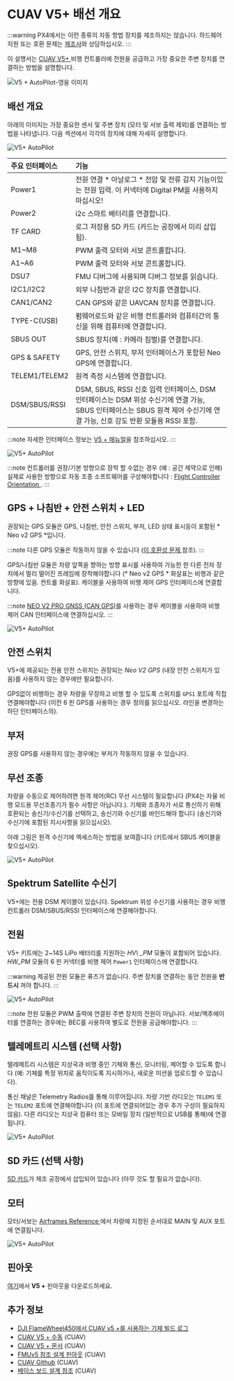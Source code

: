 # CUAV V5+ 배선 개요

:::warning PX4에서는 이런 종류의 자동 항법 장치를 제조하지는 않습니다. 하드웨어 지원 또는 호환 문제는 [제조사](https://store.cuav.net/)와 상담하십시오.
:::

이 설명서는 [ CUAV V5+ ](../flight_controller/cuav_v5_plus.md) 비행 컨트롤러에 전원을 공급하고 가장 중요한 주변 장치를 연결하는 방법을 설명합니다.

![V5 + AutoPilot-영웅 이미지](../../assets/flight_controller/cuav_v5_plus/v5+_01.png)

## 배선 개요

아래의 이미지는 가장 중요한 센서 및 주변 장치 (모터 및 서보 출력 제외)를 연결하는 방법을 나타냅니다. 다음 섹션에서 각각의 장치에 대해 자세히 설명합니다.

![V5+ AutoPilot](../../assets/flight_controller/cuav_v5_plus/connection/v5+_quickstart_01.png)

| 주요 인터페이스        | 기능                                                                                                                  |
|:--------------- |:------------------------------------------------------------------------------------------------------------------- |
| Power1          | 전원 연결 * 아날로그 * 전압 및 전류 감지 기능이있는 전원 입력. 이 커넥터에 Digital PM을 사용하지 마십시오!                                                |
| Power2          | i2c 스마트 배터리를 연결합니다.                                                                                                 |
| TF CARD         | 로그 저장용 SD 카드 (카드는 공장에서 미리 삽입됨).                                                                                     |
| M1~M8           | PWM 출력 모터와 서보 콘트롤합니다.                                                                                               |
| A1~A6           | PWM 출력 모터와 서보 콘트롤합니다.                                                                                               |
| DSU7            | FMU 디버그에 사용되며 디버그 정보를 읽습니다.                                                                                         |
| I2C1/I2C2       | 외부 나침반과 같은 I2C 장치를 연결합니다.                                                                                           |
| CAN1/CAN2       | CAN GPS와 같은 UAVCAN 장치를 연결합니다.                                                                                       |
| TYPE-C\(USB\) | 펌웨어로드와 같은 비행 컨트롤러와 컴퓨터간의 통신을 위해 컴퓨터에 연결합니다.                                                                         |
| SBUS OUT        | SBUS 장치(예 : 카메라 짐벌)를 연결합니다.                                                                                         |
| GPS & SAFETY    | GPS, 안전 스위치, 부저 인터페이스가 포함된 Neo GPS에 연결합니다.                                                                          |
| TELEM1/TELEM2   | 원격 측정 시스템에 연결합니다.                                                                                                   |
| DSM/SBUS/RSSI   | DSM, SBUS, RSSI 신호 입력 인터페이스, DSM 인터페이스는 DSM 위성 수신기에 연결 가능, SBUS 인터페이스는 SBUS 원격 제어 수신기에 연결 가능, 신호 강도 반환 모듈용 RSSI 포함. |


:::note
자세한 인터페이스 정보는 [V5 + 매뉴얼](http://manual.cuav.net/V5-Plus.pdf)을 참조하십시오.
:::

![V5+ AutoPilot](../../assets/flight_controller/cuav_v5_plus/connection/v5+_quickstart_02.png)

:::note
컨트롤러를 권장/기본 방향으로 장착 할 수없는 경우 (예 : 공간 제약으로 인해) 실제로 사용한 방향으로 자동 조종 소프트웨어를 구성해야합니다 : [ Flight Controller Orientation ](../advanced_features/rtk-gps.md).
:::

## GPS + 나침반 + 안전 스위치 + LED

권장되는 GPS 모듈은 GPS, 나침반, 안전 스위치, 부저, LED 상태 표시등이 포함된 * Neo v2 GPS *입니다.

:::note
다른 GPS 모듈은 작동하지 않을 수 있습니다 ([이 호환성 문제 ](../flight_controller/cuav_v5_nano.md#compatibility_gps) 참조).
:::

GPS/나침반 모듈은 차량 앞쪽을 향하는 방향 표시를 사용하여 가능한 한 다른 전자 장치에서 멀리 떨어진 프레임에 장착해야합니다 (* Neo v2 GPS * 화살표는 비행과 같은 방향에 있음. 컨트롤 화살표). 케이블을 사용하여 비행 제어 GPS 인터페이스에 연결합니다.

:::note
[NEO V2 PRO GNSS (CAN GPS)](http://doc.cuav.net/gps/neo-v2-pro/en/#enable)를 사용하는 경우 케이블을 사용하여 비행 제어 CAN 인터페이스에 연결하십시오.
:::

![V5+ AutoPilot](../../assets/flight_controller/cuav_v5_plus/connection/v5+_quickstart_03.png)

## 안전 스위치

V5+에 제공되는 전용 안전 스위치는 권장되는 *Neo V2 GPS* (내장 안전 스위치가 있음)를 사용하지 않는 경우에만 필요합니다.

GPS없이 비행하는 경우 차량을 무장하고 비행 할 수 있도록 스위치를 `GPS1` 포트에 직접 연결해야합니다 (이전 6 핀 GPS를 사용하는 경우 정의를 읽으십시오. 라인을 변경하는 하단 인터페이스의).

## 부저

권장 GPS를 사용하지 않는 경우에는 부저가 작동하지 않을 수 있습니다.

## 무선 조종

차량을 수동으로 제어하려면 원격 제어(RC) 무선 시스템이 필요합니다 (PX4는 자율 비행 모드용 무선조종기가 필수 사항은 아닙니다.). 기체와 조종자가 서로 통신하기 위해 호환되는 송신기/수신기를 선택하고, 송신기와 수신기를 바인드해야 합니다 (송신기와 수신기에 포함된 지시사항을 읽으십시오).

아래 그림은 원격 수신기에 액세스하는 방법을 보여줍니다 (키트에서 SBUS 케이블을 찾으십시오).

![V5+ AutoPilot](../../assets/flight_controller/cuav_v5_plus/connection/v5+_quickstart_04.png)

## Spektrum Satellite 수신기

V5+에는 전용 DSM 케이블이 있습니다. Spektrum 위성 수신기를 사용하는 경우 비행 컨트롤러 DSM/SBUS/RSSI 인터페이스에 연결해야합니다.

## 전원

V5+ 키트에는 2~14S LiPo 배터리를 지원하는 *HV\ _PM* 모듈이 포함되어 있습니다. *HW\_PM* 모듈의 6 핀 커넥터를 비행 제어 `Power1` 인터페이스에 연결합니다.

:::warning
제공된 전원 모듈은 퓨즈가 없습니다. 주변 장치를 연결하는 동안 전원을 **반드시** 꺼야 합니다.
:::

![V5+ AutoPilot](../../assets/flight_controller/cuav_v5_plus/connection/v5+_quickstart_01.png)

:::note
전원 모듈은 PWM 출력에 연결된 주변 장치의 전원이 아닙니다. 서보/액추에이터를 연결하는 경우에는 BEC를 사용하여 별도로 전원을 공급해야합니다.
:::

## 텔레메트리 시스템 (선택 사항)

텔레메트리 시스템은 지상국과 비행 중인 기체와 통신, 모니터링, 제어할 수 있도록 합니다 (예: 기체를 특정 위치로 움직이도록 지시하거나, 새로운 미션을 업로드할 수 있습니다).

통신 채널은 Telemetry Radios를 통해 이루어집니다. 차량 기반 라디오는 `TELEM1` 또는 `TELEM2` 포트에 연결해야합니다 (이 포트에 연결되어있는 경우 추가 구성이 필요하지 않음). 다른 라디오는 지상국 컴퓨터 또는 모바일 장치 (일반적으로 USB를 통해)에 연결됩니다.

![V5+ AutoPilot](../../assets/flight_controller/cuav_v5_plus/connection/v5+_quickstart_06.png)

<span id="sd_card"></span>

## SD 카드 (선택 사항)

[SD 카드](../getting_started/px4_basic_concepts.md#sd_cards)가 제조 공장에서 삽입되어 있습니다 (아무 것도 할 필요가 없습니다).

## 모터

모터/서보는 [ Airframes Reference ](../airframes/airframe_reference.md)에서 차량에 지정된 순서대로 MAIN 및 AUX 포트에 연결됩니다.

![V5+ AutoPilot](../../assets/flight_controller/cuav_v5_plus/connection/v5+_quickstart_07.png)

## 핀아웃

[여기](http://manual.cuav.net/V5-Plus.pdf)에서 **V5 +** 핀아웃을 다운로드하세요.

## 추가 정보

- [DJI FlameWheel450에서 CUAV v5 +를 사용하는 기체 빌드 로그](../frames_multicopter/dji_f450_cuav_5plus.md)
- [CUAV V5 + 수동](http://manual.cuav.net/V5-Plus.pdf) (CUAV)
- [CUAV V5 + 문서](http://doc.cuav.net/flight-controller/v5-autopilot/en/v5+.html) (CUAV)
- [FMUv5 참조 설계 핀아웃](https://docs.google.com/spreadsheets/d/1-n0__BYDedQrc_2NHqBenG1DNepAgnHpSGglke-QQwY/edit#gid=912976165) (CUAV)
- [CUAV Github](https://github.com/cuav) (CUAV)
- [베이스 보드 설계 참조](https://github.com/cuav/hardware/tree/master/V5_Autopilot/V5%2B/V5%2BBASE) (CUAV)